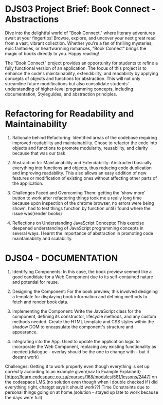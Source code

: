 # DJS03 Project Brief: Book Connect - Abstractions

Dive into the delightful world of "Book Connect," where literary adventures await at your fingertips! Browse, explore, and uncover your next great read from a vast, vibrant collection. Whether you're a fan of thrilling mysteries, epic fantasies, or heartwarming romances, "Book Connect" brings the magic of books directly to you. Happy reading! 

The "Book Connect" project provides an opportunity for students to refine a fully functional version of an application. The focus of this project is to enhance the code's maintainability, extendibility, and readability by applying concepts of objects and functions for abstraction. This will not only streamline future modifications but also consolidate students' understanding of higher-level programming concepts, including documentation, Styleguides, and abstraction principles.




# Refactoring for Readability and Maintainability

1. Rationale behind Refactoring:
Identified areas of the codebase requiring improved readability and maintainability.
Chose to refactor the code into objects and functions to promote modularity, reusability, and clarity because that was our task.

2. Abstraction for Maintainability and Extendability:
Abstracted basically everything into functions and objects, thus reducing code duplication and improving readability.
This also allows an easy addition of new features or modification of existing ones without affecting other parts of the application.

3. Challenges Faced and Overcoming Them:
getting the 'show more' button to work after refactoring things took me a really long time because upon inspection of the chrome browser, no errors were being shown, had to test things function by function until i found where the issue was(render books)

4. Reflections on Understanding JavaScript Concepts:
This exercise deepened understanding of JavaScript programming concepts in several ways.
I learnt the importance of abstraction in promoting code maintainability and scalability.



# DJS04 - DOCUMENTATION

1. Identifying Components:
In this case, the book preview seemed like a good candidate for a Web Component due to its self-contained nature and potential for reuse.

2. Designing the Component:
For the book preview, this involved designing a template for displaying book information and defining methods to fetch and render book data.

3. Implementing the Component:
Write the JavaScript class for the component, defining its constructor, lifecycle methods, and any custom methods needed.
Create the HTML template and CSS styles within the shadow DOM to encapsulate the component's structure and appearance.

4. Integrating into the App:
Used to update the application logic to incorporate the Web Component, replacing any existing functionality as needed.(dialogue - overlay should be the one to change with <book-preview></book-preview> - but it doesnt work)

Challenges:
Getting it to work properly even though everything is set up correctly according to an example given{nav to Example Explained}[https://learn.codespace.co.za/courses/168/modules/581/lessons/2447] on the codespace LMS.(no solution even though when i double checked if i did everything right, chatgpt says it should work??)
Time Constraints due to personal things going on at home.(solution - stayed up late to work because the days were full)